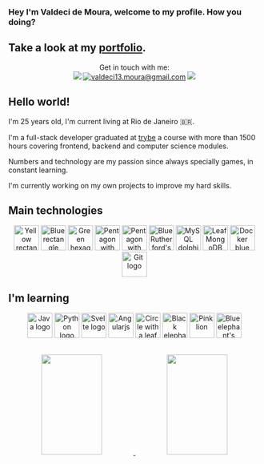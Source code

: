 ### Hey I'm Valdeci de Moura, welcome to my profile. How you doing?

## Take a look at my [portfolio](https://valdeci-moura.vercel.app/).

<div align="center">
  <span>Get in touch with me:</span>
  <br/>
  <a href="https://www.linkedin.com/in/valdeci97" target="_blank"><img src="https://img.icons8.com/color/48/000000/linkedin.png"/></a>
  <a href="mailto:moura97.valdeci@gmail.com" target="_blank"><img src="https://img.icons8.com/color/48/000000/gmail-new.png" title="valdeci13.moura@gmail.com" /></a>
  <a href="https://instagram.com/valdeci97" target="_blank"><img src="https://img.icons8.com/fluency/48/000000/instagram-new.png" /></a>
</div>

## Hello world!

I'm 25 years old, I'm current living at Rio de Janeiro :brazil:.

I'm a full-stack developer graduated at [trybe](https://www.betrybe.com/) a course with more than 1500 hours covering frontend, backend and computer science modules.

Numbers and technology are my passion since always specially games, in constant learning.

I'm currently working on my own projects to improve my hard skills.

## Main technologies

<div align="center">
  <img src="https://cdn.jsdelivr.net/gh/devicons/devicon/icons/javascript/javascript-original.svg" width="50px" alt="Yellow rectangle with 'JS'" title="Javascript" />
  <img src="https://cdn.jsdelivr.net/gh/devicons/devicon/icons/typescript/typescript-original.svg" width="50px" alt="Blue rectangle with 'TS'" title="Typescript" />
  <img src="https://cdn.jsdelivr.net/gh/devicons/devicon/icons/nodejs/nodejs-original.svg" width="50px" alt="Green hexagon with 'JS' inside" title="Node.js" />
  <img src="https://cdn.jsdelivr.net/gh/devicons/devicon/icons/html5/html5-original-wordmark.svg" width="50px" alt="Pentagon with '5' inside" title="HTML 5" />
  <img src="https://cdn.jsdelivr.net/gh/devicons/devicon/icons/css3/css3-original-wordmark.svg" width="50px" alt="Pentagon with '3' inside" title="CSS 3" />
  <img src="https://cdn.jsdelivr.net/gh/devicons/devicon/icons/react/react-original-wordmark.svg" width="50px" alt="Blue Rutherford's atomic model" title="React" />
  <img src="https://cdn.jsdelivr.net/gh/devicons/devicon/icons/mysql/mysql-original-wordmark.svg" width="50px" alt="MySQL dolphin logo" title="MySQL" />
  <img src="https://cdn.jsdelivr.net/gh/devicons/devicon/icons/mongodb/mongodb-original-wordmark.svg" width="50px" alt="Leaf MongoDB logo" title="MongoDB" />
  <img src="https://cdn.jsdelivr.net/gh/devicons/devicon/icons/docker/docker-original-wordmark.svg" width="50px" alt="Docker blue wale with containers at it's back" title="Docker" />
  <img src="https://cdn.jsdelivr.net/gh/devicons/devicon/icons/git/git-original-wordmark.svg" width="50px" alt="Git logo" title="Git" />
</div>

## I'm learning

<div align="center">
  <img src="https://cdn.jsdelivr.net/gh/devicons/devicon/icons/java/java-original-wordmark.svg" width="50px" alt="Java logo" title="Java" />
  <img src="https://cdn.jsdelivr.net/gh/devicons/devicon/icons/python/python-original-wordmark.svg" width="50px" alt="Python logo" title="Python" />
  <img src="https://cdn.jsdelivr.net/gh/devicons/devicon/icons/svelte/svelte-original.svg" width="50px" alt="Svelte logo" title="Svelte" />
  <img src="https://cdn.jsdelivr.net/gh/devicons/devicon/icons/angularjs/angularjs-original.svg" width="50px" alt="Angularjs" title="Angularjs" />
  <img src="https://cdn.jsdelivr.net/gh/devicons/devicon/icons/spring/spring-original.svg" width="50px" alt="Circle with a leaf inside" title="Springboot" />
  <img src="https://cdn.jsdelivr.net/gh/devicons/devicon/icons/gradle/gradle-plain.svg" width="50px" alt="Black elephant" title="Gradle" />
  <img src="https://cdn.jsdelivr.net/gh/devicons/devicon/icons/nestjs/nestjs-plain.svg" width="50px" alt="Pink lion" title="Nestjs" />
  <img src="https://cdn.jsdelivr.net/gh/devicons/devicon/icons/postgresql/postgresql-original.svg" width="50px" alt="Blue elephant's head" title="PostgreSQL" />
</div>

##

<div align="center">
  <a href="https://github.com/Valdeci97">
  <div>
    <img
        height="200px"
        width="49%"
        src="https://github-readme-stats.vercel.app/api?username=valdeci97&show_icons=true&include_all_commits=false&count_private=true&theme=chartreuse-dark" />
    <img
        height="200px"
        src="https://github-readme-stats.vercel.app/api/top-langs/?username=valdeci97&layout=compact&langs_count=16&theme=chartreuse-dark"
        width="49%" />
  </div>
</div>
